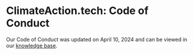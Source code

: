 # ClimateAction.tech: Code of Conduct
Our Code of Conduct was updated on April 10, 2024 and can be viewed in our [knowledge base](https://climate-tech.getoutline.com/s/what-is-cat/doc/code-of-conduct-jiLtkb1xNU).
